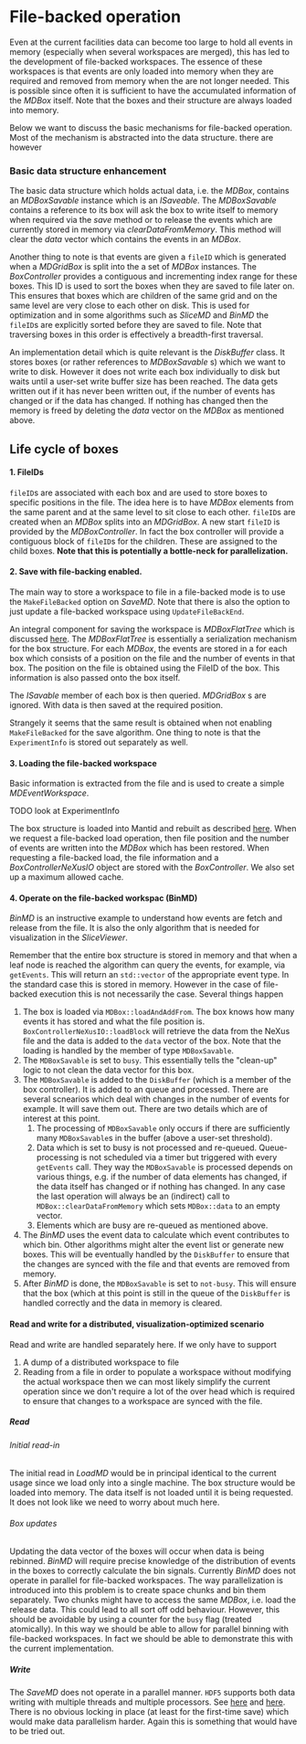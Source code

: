 # File-backed operation

Even at the current facilities data can become too large to hold all events in
memory (especially when several workspaces are merged), this has led to the
development of file-backed workspaces. The essence of these workspaces
is that events are only loaded into memory when they are required and removed
from memory when the are not longer needed. This is possible since often it is
sufficient to have the accumulated information of the *MDBox* itself. Note that
the boxes and their structure are always loaded into memory.

Below we want to discuss the basic mechanisms for file-backed operation. Most of
the mechanism is abstracted into the data structure. there are however

### Basic data structure enhancement

The basic data structure which holds actual data, i.e. the *MDBox*, contains an
*MDBoxSavable* instance which is an *ISaveable*. The *MDBoxSavable* contains a
reference to its box will ask the box to write itself to memory when required
via the *save* method or to release the events which are currently stored in
memory via *clearDataFromMemory*. This method will clear the *data* vector which
contains the events in an *MDBox*.

Another thing to note is that events are given a `fileID` which is generated when
a *MDGridBox* is split into the a set of *MDBox* instances. The *BoxController*
provides a contiguous and incrementing index range for these boxes. This ID
is used to sort the boxes when they are saved to file later on. This ensures
that boxes which are children of the same grid and on the same level are
very close to each other on disk. This is used for optimization and in some
algorithms such as *SliceMD* and *BinMD* the `fileID`s are
explicitly sorted before they are saved to file. Note that traversing boxes
in this order is effectively a breadth-first traversal.

An implementation detail which is quite relevant is the *DiskBuffer* class. It
stores boxes (or rather references to *MDBoxSavable* s) which we want to write
to disk. However it does not write each box individually to disk but waits until
a user-set write buffer size has been reached. The data gets written out
if it has never been written out, if the number of events has changed or if the
data has changed. If nothing has changed then the memory is freed by deleting
the *data* vector on the *MDBox* as mentioned above.


## Life cycle of boxes


#### 1. FileIDs
`fileID`s are associated with each box and are used to store boxes to specific
positions in the file. The idea here is to have *MDBox* elements from
the same parent and at the same level to sit close to each other. `fileID`s are
created when an *MDBox* splits into an *MDGridBox*. A new start `fileID` is
provided by the *MDBoxController*. In fact the box controller will provide a
contiguous block of `fileID`s for the children. These are assigned
to the child boxes. **Note that this is potentially a bottle-neck for parallelization.**


#### 2. Save with file-backing enabled.

The main way to store a workspace to file in a file-backed mode is to
use the `MakeFileBacked` option on *SaveMD*. Note that there is also the option
to just update a file-backed workspace using `UpdateFileBackEnd`.

An integral component for saving the workspace is *MDBoxFlatTree* which is
discussed [here](./load_and_save.md). The *MDBoxFlatTree* is essentially a
serialization mechanism for the box structure. For each *MDBox*, the events are
stored in a 
for each box which consists of a position on the file and the number of events in that box. The position on the file is obtained using the FileID of the box.
This information is also passed onto the box itself.

The *ISavable* member of each box is then queried. *MDGridBox* s are ignored.
With data is then saved at the required position.

Strangely it seems that the same result is obtained when not enabling `MakeFileBacked`
for the save algorithm. One thing to note is that the `ExperimentInfo` is stored out
separately as well.

#### 3. Loading the file-backed workspace

Basic information is extracted from the file and is used to create a simple
*MDEventWorkspace*.

TODO look at ExperimentInfo

The box structure is loaded into Mantid and rebuilt as described [here](./load_and_save.md). When we request a file-backed load operation, then
file position and the number of events are written into the *MDBox* which has been
restored. When requesting a file-backed load, the file information and a *BoxControllerNeXusIO* object are stored with the *BoxController*. We also set up
a maximum allowed cache.


#### 4. Operate on the file-backed workspac (BinMD)

*BinMD* is an instructive example to understand how events are fetch and
release from the file. It is also the only algorithm that is needed for
visualization in the *SliceViewer*.

Remember that the entire box structure is stored in memory and that when a
leaf node is reached the algorithm can query the events, for example, via
`getEvents`. This will return an `std::vector` of the appropriate event
type. In the standard case this is stored in memory. However in the case
of file-backed execution this is not necessarily the case. Several things happen

1. The box is loaded via `MDBox::loadAndAddFrom`. The box knows how
   many events it has stored and what the file position is. `BoxControllerNeXusIO::loadBlock` will retrieve the data from the
   NeXus file and the data is added to the `data` vector of the box.
   Note that the loading is handled by the member of type `MDBoxSavable`.
2. The `MDBoxSavable` is set to `busy`. This essentially tells the "clean-up"
   logic to not clean the data vector for this box.
3. The `MDBoxSavable` is added to the `DiskBuffer` (which is a member of the box
   controller). It is added to an queue and processed. There are several
   scnearios which deal with changes in the number of events for example. It
   will save them out. There are two details which are of interest at this
   point.
   1. The processing of `MDBoxSavable` only occurs if there are sufficiently
      many `MDBoxSavable`s in the buffer (above a user-set threshold).
   2. Data which is set to busy is not processed and re-queued. Queue-processing
      is not scheduled via a timer but triggered with every `getEvents` call.
      They way the `MDBoxSavable` is processed depends on various things, e.g.
      if the number of data elements has changed, if the data itself has changed
      or if nothing has changed. In any case the last operation will always be
      an (indirect) call to `MDBox::clearDataFromMemory` which sets `MDBox::data`
      to an empty vector.
   3. Elements which are busy are re-queued as mentioned above.    
4. The *BinMD* uses the event data to calculate which event contributes to which
   bin. Other algorithms might alter the event list or generate new boxes. This
   will be eventually handled by the `DiskBuffer` to ensure that the changes
   are synced with the file and that events are removed from memory.
5. After *BinMD* is done, the `MDBoxSavable` is set to `not-busy`. This will
   ensure that the box (which at this point is still in the queue of the
   `DiskBuffer` is handled correctly and the data in memory is cleared.


#### Read and write for a distributed, visualization-optimized scenario

Read and write are handled separately here. If we only have to support
1. A dump of a distributed workspace to file
2. Reading from a file in order to populate a workspace without modifying
   the actual workspace
then we can most likely simplify the current operation since we don't require
a lot of the over head which is required to ensure that changes to a workspace
are synced with the file.

##### Read

###### Initial read-in

The initial read in *LoadMD* would be in principal
identical to the current usage since we load only
into a single machine. The box structure would be
loaded into memory. The data itself is not loaded
until it is being requested. It does not look like
we need to worry about much here.

###### Box updates

Updating the data vector of the boxes will occur when data is being rebinned. *BinMD* will require
precise knowledge of the distribution of events in the boxes to correctly calculate the bin signals. Currently *BinMD* does not operate in parallel for
file-backed workspaces. The way parallelization is introduced into this problem is to create space chunks and bin them separately. Two chunks might have to access the same *MDBox*, i.e. load the release data. This could lead to all sort off
odd behaviour. However, this should be avoidable by using a counter for the `busy` flag (treated atomically). In this way we should be able to allow for parallel
binning with file-backed workspaces. In fact we should be able to demonstrate this
with the current implementation.

##### Write

The *SaveMD* does not operate in a parallel manner. `HDF5` supports both
data writing with multiple threads and multiple processors. See [here](https://support.hdfgroup.org/HDF5/doc1.6/TechNotes/openmp-hdf5.c) and
 [here](https://support.hdfgroup.org/HDF5/Tutor/parallel.html). There is no
obvious locking in place (at least for the first-time save) which would make
data parallelism harder. Again this is something that would have to be tried out.
